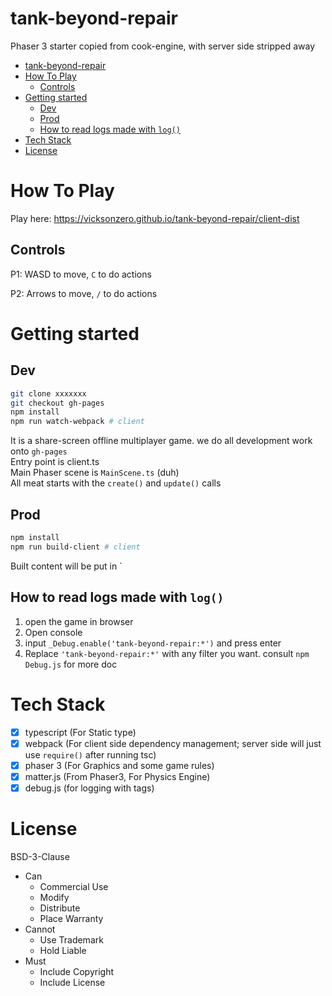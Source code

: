 # tank-beyond-repair

Phaser 3 starter copied from cook-engine, with server side stripped away

- [tank-beyond-repair](#tank-beyond-repair)
- [How To Play](#how-to-play)
  - [Controls](#controls)
- [Getting started](#getting-started)
  - [Dev](#dev)
  - [Prod](#prod)
  - [How to read logs made with `log()`](#how-to-read-logs-made-with-log)
- [Tech Stack](#tech-stack)
- [License](#license)

# How To Play

Play here: https://vicksonzero.github.io/tank-beyond-repair/client-dist

## Controls

P1: WASD to move, `C` to do actions

P2: Arrows to move, `/` to do actions

# Getting started

## Dev

```sh
git clone xxxxxxx
git checkout gh-pages
npm install
npm run watch-webpack # client
```

It is a share-screen offline multiplayer game. we do all development work onto `gh-pages`  
Entry point is client.ts  
Main Phaser scene is `MainScene.ts` (duh)  
All meat starts with the `create()` and `update()` calls

## Prod

```sh
npm install
npm run build-client # client
```

Built content will be put in `

## How to read logs made with `log()`

1. open the game in browser
2. Open console
3. input `_Debug.enable('tank-beyond-repair:*')` and press enter
4. Replace `'tank-beyond-repair:*'` with any filter you want. consult `npm Debug.js` for more doc



# Tech Stack

- [x] typescript (For Static type)
- [x] webpack (For client side dependency management; server side will just use `require()` after running tsc)
- [x] phaser 3 (For Graphics and some game rules)
- [x] matter.js (From Phaser3, For Physics Engine)
- [x] debug.js (for logging with tags)

# License

BSD-3-Clause

- Can
    - Commercial Use
    - Modify
    - Distribute
    - Place Warranty
- Cannot
    - Use Trademark
    - Hold Liable
- Must
    - Include Copyright
    - Include License


